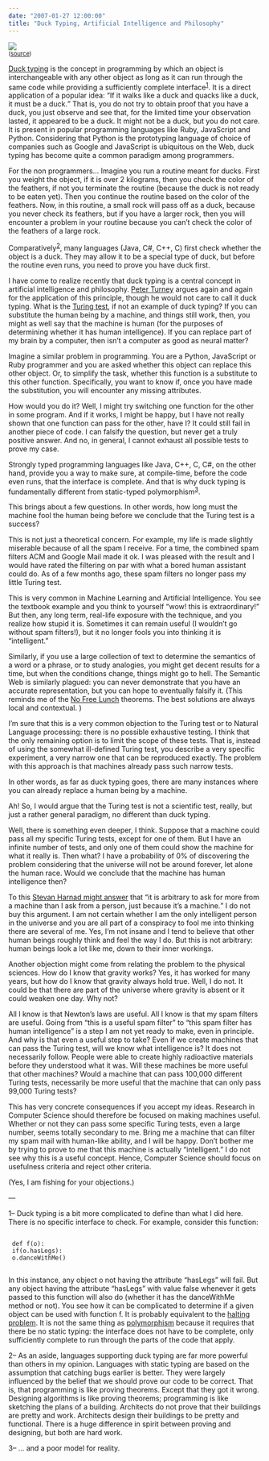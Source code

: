 ```yaml
---
date: "2007-01-27 12:00:00"
title: "Duck Typing, Artificial Intelligence and Philosophy"
---
```



<img decoding="async" src="http://farm1.static.flickr.com/29/56499498_9f9f58bd2d_m.jpg" /><br/><small>([source](http://www.flickr.com/photos/archeon/))</small>

[Duck typing](https://en.wikipedia.org/wiki/Duck_typing) is the concept in programming by which an object is interchangeable with any other object as long as it can run through the same code while providing a sufficiently complete interface<sup>[1](#duck1)</sup>. It is a direct application of a popular idea: <q>If it walks like a duck and quacks like a duck, it must be a duck.</q> That is, you do not try to obtain proof that you have a duck, you just observe and see that, for the limited time your observation lasted, it appeared to be a duck. It might not be a duck, but you do not care. It is present in popular programming languages like Ruby, JavaScript and Python. Considering that Python is the prototyping language of choice of companies such as Google and JavaScript is ubiquitous on the Web, duck typing has become quite a common paradigm among programmers.

For the non programmers&hellip; Imagine you run a routine meant for ducks. First you weight the object, if it is over 2 kilograms, then you check the color of the feathers, if not you terminate the routine (because the duck is not ready to be eaten yet). Then you continue the routine based on the color of the feathers. Now, in this routine, a small rock will pass off as a duck, because you never check its feathers, but if you have a larger rock, then you will encounter a problem in your routine because you can&rsquo;t check the color of the feathers of a large rock.

Comparatively<sup>[2](#duck2)</sup>, many languages (Java, C#, C++, C) first check whether the object is a duck. They may allow it to be a special type of duck, but before the routine even runs, you need to prove you have duck first.

I have come to realize recently that duck typing is a central concept in artificial intelligence and philosophy. [Peter Turney](http://www.apperceptual.com/) argues again and again for the application of this principle, though he would not care to call it duck typing. What is the [Turing test](https://en.wikipedia.org/wiki/Turing_test), if not an example of duck typing? If you can substitute the human being by a machine, and things still work, then, you might as well say that the machine is human (for the purposes of determining whether it has human intelligence). If you can replace part of my brain by a computer, then isn&rsquo;t a computer as good as neural matter?

Imagine a similar problem in programming. You are a Python, JavaScript or Ruby programmer and you are asked whether this object can replace this other object. Or, to simplify the task, whether this function is a substitute to this other function. Specifically, you want to know if, once you have made the substitution, you will encounter any missing attributes.

How would you do it? Well, I might try switching one function for the other in some program. And if it works, I might be happy, but I have not really shown that one function can pass for the other, have I? It could still fail in another piece of code. I can falsify the question, but never get a truly positive answer. And no, in general, I cannot exhaust all possible tests to prove my case.

Strongly typed programming languages like Java, C++, C, C#, on the other hand, provide you a way to make sure, at compile-time, before the code even runs, that the interface is complete. And that is why duck typing is fundamentally different from static-typed polymorphism<sup>[3](#duck3)</sup>.

This brings about a few questions. In other words, how long must the machine fool the human being before we conclude that the Turing test is a success?

This is not just a theoretical concern. For example, my life is made slightly miserable because of all the spam I receive. For a time, the combined spam filters ACM and Google Mail made it ok. I was pleased with the result and I would have rated the filtering on par with what a bored human assistant could do. As of a few months ago, these spam filters no longer pass my little Turing test.

This is very common in Machine Learning and Artificial Intelligence. You see the textbook example and you think to yourself <q>wow! this is extraordinary!</q> But then, any long term, real-life exposure with the technique, and you realize how stupid it is. Sometimes it can remain useful (I wouldn&rsquo;t go without spam filters!), but it no longer fools you into thinking it is &ldquo;intelligent.&rdquo;

Similarly, if you use a large collection of text to determine the semantics of a word or a phrase, or to study analogies, you might get decent results for a time, but when the conditions change, things might go to hell. The Semantic Web is similarly plagued: you can never demonstrate that you have an accurate representation, but you can hope to eventually falsify it.
(This reminds me of the [No Free Lunch](https://en.wikipedia.org/wiki/No_free_lunch_theorem) theorems. The best solutions are always local and contextual. )

I&rsquo;m sure that this is a very common objection to the Turing test or to Natural Language processing: there is no possible exhaustive testing. I think that the only remaining option is to limit the scope of these tests. That is, instead of using the somewhat ill-defined Turing test, you describe a very specific experiment, a very narrow one that can be reproduced exactly. The problem with this approach is that machines already pass such narrow tests.

In other words, as far as duck typing goes, there are many instances where you can already replace a human being by a machine.

Ah! So, I would argue that the Turing test is not a scientific test, really, but just a rather general paradigm, no different than duck typing.

Well, there is something even deeper, I think. Suppose that a machine could pass all my specific Turing tests, except for one of them. But I have an infinite number of tests, and only one of them could show the machine for what it really is. Then what? I have a probability of 0% of discovering the problem considering that the universe will not be around forever, let alone the human race. Would we conclude that the machine has human intelligence then?

To this [Stevan Harnad might answer](http://users.ecs.soton.ac.uk/harnad/Papers/Harnad/harnad92.turing.html) that <q>it is arbitrary to ask for more from a machine than I ask from a person, just because it&rsquo;s a machine.</q> I do not buy this argument. I am not certain whether I am the only intelligent person in the universe and you are all part of a conspiracy to fool me into thinking there are several of me. Yes, I&rsquo;m not insane and I tend to believe that other human beings roughly think and feel the way I do. But this is not arbitrary: human beings look a lot like me, down to their inner workings.

Another objection might come from relating the problem to the physical sciences. How do I know that gravity works? Yes, it has worked for many years, but how do I know that gravity always hold true. Well, I do not. It could be that there are part of the universe where gravity is absent or it could weaken one day. Why not?

All I know is that Newton&rsquo;s laws are useful. All I know is that my spam filters are useful. Going from &ldquo;this is a useful spam filter&rdquo; to &ldquo;this spam filter has human intelligence&rdquo; is a step I am not yet ready to make, even in principle. And why is that even a useful step to take? Even if we create machines that can pass the Turing test, will we know what intelligence is? It does not necessarily follow. People were able to create highly radioactive materials before they understood what it was. Will these machines be more useful that other machines? Would a machine that can pass 100,000 different Turing tests, necessarily be more useful that the machine that can only pass 99,000 Turing tests?

This has very concrete consequences if you accept my ideas. Research in Computer Science should therefore be focused on making machines useful. Whether or not they can pass some specific Turing tests, even a large number, seems totally secondary to me. Bring me a machine that can filter my spam mail with human-like ability, and I will be happy. Don&rsquo;t bother me by trying to prove to me that this machine is actually &ldquo;intelligent.&rdquo; I do not see why this is a useful concept.
Hence, Computer Science should focus on usefulness criteria and reject other criteria.

(Yes, I am fishing for your objections.)

&mdash;

<a name="duck1">1</a>&#8211; Duck typing is a bit more complicated to define than what I did here. There is no specific interface to check. For example, consider this function:

<code><br/>
def f(o):<br/>
if(o.hasLegs):<br/>
o.danceWithMe()<br/>
</code>

In this instance, any object o not having the attribute &ldquo;hasLegs&rdquo; will fail. But any object having the attribute &ldquo;hasLegs&rdquo; with value false whenever it gets passed to this function will also do (whether it has the danceWithMe method or not). You see how it can be complicated to determine if a given object can be used with function f. It is probably equivalent to the [halting problem](https://en.wikipedia.org/wiki/Halting_problem).
It is not the same thing as [polymorphism](https://en.wikipedia.org/wiki/Polymorphism_%28computer_science%29) because it requires that there be no static typing: the interface does not have to be complete, only sufficiently complete to run through the parts of the code that apply.

<a name="duck2">2</a>&#8211; As an aside, languages supporting duck typing are far more powerful than others in my opinion. Languages with static typing are based on the assumption that catching bugs earlier is better. They were largely influenced by the belief that we should prove our code to be correct. That is, that programming is like proving theorems. Except that they got it wrong. Designing algorithms is like proving theorems; programming is like sketching the plans of a building. Architects do not prove that their buildings are pretty and work. Architects design their buildings to be pretty and functional. There is a huge difference in spirit between proving and designing, but both are hard work.

<a name="duck2">3</a>&#8211; &hellip; and a poor model for reality.

